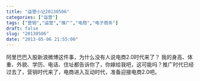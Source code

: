 ```yaml
---
title: "运营小记20130506"
categories: ["运营"]
tags: ["营销","运营","推广","电商","电子商务"]
draft: false
slug: "20130506"
date: "2013-05-06 21:55:00"
---
```


阿里巴巴入股新浪微博这件事，为什么没有人说电商2.0时代来了？
我的身高、体重、外貌、学历、电话、住址都告诉你了，你嫁给我吧，这可能吗？推广时代已经过去了，营销时代来了，电商进入互动时代，准备迎接电商2.0吧。
